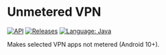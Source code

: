 # Unmetered VPN

[![API](https://img.shields.io/badge/API-29%2B-brightgreen.svg?style=flat)](https://android-arsenal.com/api?level=29)
[![Releases](https://img.shields.io/github/downloads/Xposed-Modules-Repo/be.mygod.unmeteredvpn/total.svg)](https://github.com/Xposed-Modules-Repo/be.mygod.unmeteredvpn/releases)
[![Language: Java](https://img.shields.io/github/languages/top/Xposed-Modules-Repo/be.mygod.unmeteredvpn.svg)](https://github.com/Xposed-Modules-Repo/be.mygod.unmeteredvpn/search?l=kotlin)

Makes selected VPN apps not metered (Android 10+).
